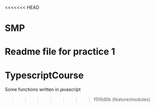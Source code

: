 <<<<<<< HEAD
# SMP
Readme file for practice 1
=======
# TypescriptCourse
Some functions written in javascript
>>>>>>> f5f6d0b (feature/modules)
